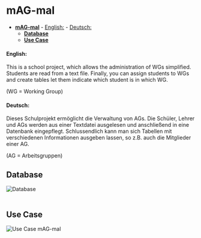 # **mAG-mal**
- [**mAG-mal**](#--mag-mal--)
      - [English:](#english-)
      - [Deutsch:](#deutsch-)
  * [**Database**](#--database--)
  * [**Use Case**](#--use-case--)

#### English:
This is a school project, which allows the administration of WGs
simplified. Students are read from a text file. Finally,
you can assign students to WGs and create tables
let them indicate which student is in which WG.
 
(WG = Working Group)

#### Deutsch:
Dieses Schulprojekt ermöglicht die Verwaltung von AGs. Die Schüler, Lehrer und AGs werden
aus einer Textdatei ausgelesen und anschließend in eine Datenbank eingepflegt. Schlussendlich kann
man sich Tabellen mit verschiedenen Informationen ausgeben lassen, so z.B. auch die Mitglieder einer AG.

(AG = Arbeitsgruppen)

## **Database**
![Database](https://user-images.githubusercontent.com/72092509/98821305-abd72a80-242f-11eb-9fef-1294c33c224d.png)
<br/>
<br/>
## **Use Case**
![Use Case mAG-mal](https://user-images.githubusercontent.com/72092509/99357206-d1d75180-28ab-11eb-8750-52de1afe70f1.png)
